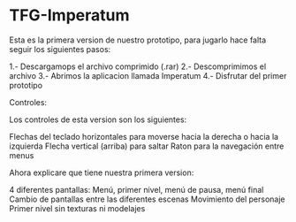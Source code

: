 # TFG-Imperatum
Esta es la primera version de nuestro prototipo, para jugarlo hace falta seguir los siguientes pasos:

1.- Descargamops el archivo comprimido (.rar)
2.- Descomprimimos el archivo
3.- Abrimos la aplicacion llamada Imperatum
4.- Disfrutar del primer prototipo

Controles:

Los controles de esta version son los siguientes:

Flechas del teclado horizontales para moverse hacia la derecha o hacia la izquierda
Flecha vertical (arriba) para saltar
Raton para la navegación entre menus

Ahora explicare que tiene nuestra primera version:

4 diferentes pantallas: Menú, primer nivel, menú de pausa, menú final
Cambio de pantallas entre las diferentes escenas
Movimiento del personaje
Primer nivel sin texturas ni modelajes
